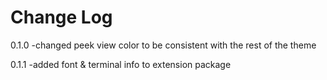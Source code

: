 # Change Log

0.1.0
-changed peek view color to be consistent with the rest of the theme

0.1.1
-added font & terminal info to extension package
